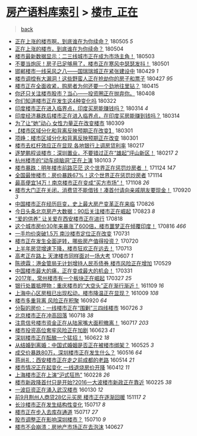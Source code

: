 [房产语料库索引](../../README.md)  > [楼市_正在](楼市_正在.md)
====
> [back](../README.md)

- [正在上涨的楼市啊，到底谁在为你续命？](http://jkwz.applinzi.com/ittc/7099580574622811152.html#%E6%AD%A3%E5%9C%A8%E4%B8%8A%E6%B6%A8%E7%9A%84%E6%A5%BC%E5%B8%82%E5%95%8A%EF%BC%8C%E5%88%B0%E5%BA%95%E8%B0%81%E5%9C%A8%E4%B8%BA%E4%BD%A0%E7%BB%AD%E5%91%BD%EF%BC%9F) 180505 *5* 
- [正在上涨的楼市，到底谁在为你续命？](http://jkwz.applinzi.com/ittc/7099317540516004881.html#%E6%AD%A3%E5%9C%A8%E4%B8%8A%E6%B6%A8%E7%9A%84%E6%A5%BC%E5%B8%82%EF%BC%8C%E5%88%B0%E5%BA%95%E8%B0%81%E5%9C%A8%E4%B8%BA%E4%BD%A0%E7%BB%AD%E5%91%BD%EF%BC%9F) 180504  
- [楼市最新数据显示：二三线城市正在成为市场主角！](http://jkwz.applinzi.com/ittc/7098925507985015818.html#%E6%A5%BC%E5%B8%82%E6%9C%80%E6%96%B0%E6%95%B0%E6%8D%AE%E6%98%BE%E7%A4%BA%EF%BC%9A%E4%BA%8C%E4%B8%89%E7%BA%BF%E5%9F%8E%E5%B8%82%E6%AD%A3%E5%9C%A8%E6%88%90%E4%B8%BA%E5%B8%82%E5%9C%BA%E4%B8%BB%E8%A7%92%EF%BC%81) 180503  
- [不要当炮灰！房子已足够用了，楼市正在寒风中瑟瑟发抖！](http://jkwz.applinzi.com/ittc/7098091785094169617.html#%E4%B8%8D%E8%A6%81%E5%BD%93%E7%82%AE%E7%81%B0%EF%BC%81%E6%88%BF%E5%AD%90%E5%B7%B2%E8%B6%B3%E5%A4%9F%E7%94%A8%E4%BA%86%EF%BC%8C%E6%A5%BC%E5%B8%82%E6%AD%A3%E5%9C%A8%E5%AF%92%E9%A3%8E%E4%B8%AD%E7%91%9F%E7%91%9F%E5%8F%91%E6%8A%96%EF%BC%81) 180501  
- [邯郸楼市一线采风之八——国瑞瑞城正在紧张建设中](http://jkwz.applinzi.com/ittc/7097364706509718539.html#%E9%82%AF%E9%83%B8%E6%A5%BC%E5%B8%82%E4%B8%80%E7%BA%BF%E9%87%87%E9%A3%8E%E4%B9%8B%E5%85%AB%E2%80%94%E2%80%94%E5%9B%BD%E7%91%9E%E7%91%9E%E5%9F%8E%E6%AD%A3%E5%9C%A8%E7%B4%A7%E5%BC%A0%E5%BB%BA%E8%AE%BE%E4%B8%AD) 180429 *1* 
- [楼市调控有大漏洞！这些野蛮人正在抢劫你的房子和票子](http://jkwz.applinzi.com/ittc/7096581836702745611.html#%E6%A5%BC%E5%B8%82%E8%B0%83%E6%8E%A7%E6%9C%89%E5%A4%A7%E6%BC%8F%E6%B4%9E%EF%BC%81%E8%BF%99%E4%BA%9B%E9%87%8E%E8%9B%AE%E4%BA%BA%E6%AD%A3%E5%9C%A8%E6%8A%A2%E5%8A%AB%E4%BD%A0%E7%9A%84%E6%88%BF%E5%AD%90%E5%92%8C%E7%A5%A8%E5%AD%90) 180427 *95* 
- [楼市正在全面收紧，购房者为何还要一个劲地往里钻？](http://jkwz.applinzi.com/ittc/7091034391163962374.html#%E6%A5%BC%E5%B8%82%E6%AD%A3%E5%9C%A8%E5%85%A8%E9%9D%A2%E6%94%B6%E7%B4%A7%EF%BC%8C%E8%B4%AD%E6%88%BF%E8%80%85%E4%B8%BA%E4%BD%95%E8%BF%98%E8%A6%81%E4%B8%80%E4%B8%AA%E5%8A%B2%E5%9C%B0%E5%BE%80%E9%87%8C%E9%92%BB%EF%BC%9F) 180415  
- [你还只关注楼市股市？当心——投资圈正在抛弃你。](http://jkwz.applinzi.com/ittc/7089674450708726801.html#%E4%BD%A0%E8%BF%98%E5%8F%AA%E5%85%B3%E6%B3%A8%E6%A5%BC%E5%B8%82%E8%82%A1%E5%B8%82%EF%BC%9F%E5%BD%93%E5%BF%83%E2%80%94%E2%80%94%E6%8A%95%E8%B5%84%E5%9C%88%E6%AD%A3%E5%9C%A8%E6%8A%9B%E5%BC%83%E4%BD%A0%E3%80%82) 180408  
- [你们知道楼市正在发生这4种变化吗](http://jkwz.applinzi.com/ittc/7082958887743652880.html#%E4%BD%A0%E4%BB%AC%E7%9F%A5%E9%81%93%E6%A5%BC%E5%B8%82%E6%AD%A3%E5%9C%A8%E5%8F%91%E7%94%9F%E8%BF%994%E7%A7%8D%E5%8F%98%E5%8C%96%E5%90%97) 180322  
- [印度楼市正在进入临界点，印度买房能赚钱吗？](http://jkwz.applinzi.com/ittc/7079961482421076998.html#%E5%8D%B0%E5%BA%A6%E6%A5%BC%E5%B8%82%E6%AD%A3%E5%9C%A8%E8%BF%9B%E5%85%A5%E4%B8%B4%E7%95%8C%E7%82%B9%EF%BC%8C%E5%8D%B0%E5%BA%A6%E4%B9%B0%E6%88%BF%E8%83%BD%E8%B5%9A%E9%92%B1%E5%90%97%EF%BC%9F) 180314 *4* 
- [印度经济暴跌后楼市正在进入临界点，在印度买房能赚到钱吗？](http://jkwz.applinzi.com/ittc/7080006142061446161.html#%E5%8D%B0%E5%BA%A6%E7%BB%8F%E6%B5%8E%E6%9A%B4%E8%B7%8C%E5%90%8E%E6%A5%BC%E5%B8%82%E6%AD%A3%E5%9C%A8%E8%BF%9B%E5%85%A5%E4%B8%B4%E7%95%8C%E7%82%B9%EF%BC%8C%E5%9C%A8%E5%8D%B0%E5%BA%A6%E4%B9%B0%E6%88%BF%E8%83%BD%E8%B5%9A%E5%88%B0%E9%92%B1%E5%90%97%EF%BC%9F) 180314  
- [为了让“她”动心 女性力量正在改变楼市](http://jkwz.applinzi.com/ittc/7078552162223522832.html#%E4%B8%BA%E4%BA%86%E8%AE%A9%E2%80%9C%E5%A5%B9%E2%80%9D%E5%8A%A8%E5%BF%83+%E5%A5%B3%E6%80%A7%E5%8A%9B%E9%87%8F%E6%AD%A3%E5%9C%A8%E6%94%B9%E5%8F%98%E6%A5%BC%E5%B8%82) 180309  
- [【楼市区域分化和背离反映预期正在改变】](http://jkwz.applinzi.com/ittc/7075391647011832839.html#%E3%80%90%E6%A5%BC%E5%B8%82%E5%8C%BA%E5%9F%9F%E5%88%86%E5%8C%96%E5%92%8C%E8%83%8C%E7%A6%BB%E5%8F%8D%E6%98%A0%E9%A2%84%E6%9C%9F%E6%AD%A3%E5%9C%A8%E6%94%B9%E5%8F%98%E3%80%91) 180301  
- [项峥：楼市区域分化和背离反映预期正在改变](http://jkwz.applinzi.com/ittc/7075343002514228230.html#%E9%A1%B9%E5%B3%A5%EF%BC%9A%E6%A5%BC%E5%B8%82%E5%8C%BA%E5%9F%9F%E5%88%86%E5%8C%96%E5%92%8C%E8%83%8C%E7%A6%BB%E5%8F%8D%E6%98%A0%E9%A2%84%E6%9C%9F%E6%AD%A3%E5%9C%A8%E6%94%B9%E5%8F%98) 180301  
- [楼市去杠杆效应正在显现 各地银行上调房贷利率](http://jkwz.applinzi.com/ittc/7071039794954372113.html#%E6%A5%BC%E5%B8%82%E5%8E%BB%E6%9D%A0%E6%9D%86%E6%95%88%E5%BA%94%E6%AD%A3%E5%9C%A8%E6%98%BE%E7%8E%B0+%E5%90%84%E5%9C%B0%E9%93%B6%E8%A1%8C%E4%B8%8A%E8%B0%83%E6%88%BF%E8%B4%B7%E5%88%A9%E7%8E%87) 180217  
- [逐梦鹏程谈楼市：深圳置业，不要错过正在“雄起”坪山新区！](http://jkwz.applinzi.com/ittc/7070651817052865552.html#%E9%80%90%E6%A2%A6%E9%B9%8F%E7%A8%8B%E8%B0%88%E6%A5%BC%E5%B8%82%EF%BC%9A%E6%B7%B1%E5%9C%B3%E7%BD%AE%E4%B8%9A%EF%BC%8C%E4%B8%8D%E8%A6%81%E9%94%99%E8%BF%87%E6%AD%A3%E5%9C%A8%E2%80%9C%E9%9B%84%E8%B5%B7%E2%80%9D%E5%9D%AA%E5%B1%B1%E6%96%B0%E5%8C%BA%EF%BC%81) 180217 *2* 
- [杭州楼市的“动车组脑洞”正在上演](http://jkwz.applinzi.com/ittc/7054403351553246219.html#%E6%9D%AD%E5%B7%9E%E6%A5%BC%E5%B8%82%E7%9A%84%E2%80%9C%E5%8A%A8%E8%BD%A6%E7%BB%84%E8%84%91%E6%B4%9E%E2%80%9D%E6%AD%A3%E5%9C%A8%E4%B8%8A%E6%BC%94) 180103 *7* 
- [楼市暴跌：明年楼市前路茫茫 这个世界正在惩罚炒房者 ！](http://jkwz.applinzi.com/ittc/7039474206289429521.html#%E6%A5%BC%E5%B8%82%E6%9A%B4%E8%B7%8C%EF%BC%9A%E6%98%8E%E5%B9%B4%E6%A5%BC%E5%B8%82%E5%89%8D%E8%B7%AF%E8%8C%AB%E8%8C%AB+%E8%BF%99%E4%B8%AA%E4%B8%96%E7%95%8C%E6%AD%A3%E5%9C%A8%E6%83%A9%E7%BD%9A%E7%82%92%E6%88%BF%E8%80%85+%EF%BC%81) 171124 *147* 
- [全国最惨楼市：房价暴跌67%！这个世界正在惩罚炒房者](http://jkwz.applinzi.com/ittc/7035835330220000272.html#%E5%85%A8%E5%9B%BD%E6%9C%80%E6%83%A8%E6%A5%BC%E5%B8%82%EF%BC%9A%E6%88%BF%E4%BB%B7%E6%9A%B4%E8%B7%8C67%25%EF%BC%81%E8%BF%99%E4%B8%AA%E4%B8%96%E7%95%8C%E6%AD%A3%E5%9C%A8%E6%83%A9%E7%BD%9A%E7%82%92%E6%88%BF%E8%80%85) 171114  
- [最高便宜14万！南京楼市正在变成“买方市场”！](http://jkwz.applinzi.com/ittc/7033640594105173009.html#%E6%9C%80%E9%AB%98%E4%BE%BF%E5%AE%9C14%E4%B8%87%EF%BC%81%E5%8D%97%E4%BA%AC%E6%A5%BC%E5%B8%82%E6%AD%A3%E5%9C%A8%E5%8F%98%E6%88%90%E2%80%9C%E4%B9%B0%E6%96%B9%E5%B8%82%E5%9C%BA%E2%80%9D%EF%BC%81) 171108 *26* 
- [楼市大门正在关闭，消费贷不能借钱！凑首付请向亲戚朋友要现金！](http://jkwz.applinzi.com/ittc/7015379355222672401.html#%E6%A5%BC%E5%B8%82%E5%A4%A7%E9%97%A8%E6%AD%A3%E5%9C%A8%E5%85%B3%E9%97%AD%EF%BC%8C%E6%B6%88%E8%B4%B9%E8%B4%B7%E4%B8%8D%E8%83%BD%E5%80%9F%E9%92%B1%EF%BC%81%E5%87%91%E9%A6%96%E4%BB%98%E8%AF%B7%E5%90%91%E4%BA%B2%E6%88%9A%E6%9C%8B%E5%8F%8B%E8%A6%81%E7%8E%B0%E9%87%91%EF%BC%81) 170920 *3* 
- [中国楼市正在经历巨变，史上最大房产变革正在来临](http://jkwz.applinzi.com/ittc/7006190346172892176.html#%E4%B8%AD%E5%9B%BD%E6%A5%BC%E5%B8%82%E6%AD%A3%E5%9C%A8%E7%BB%8F%E5%8E%86%E5%B7%A8%E5%8F%98%EF%BC%8C%E5%8F%B2%E4%B8%8A%E6%9C%80%E5%A4%A7%E6%88%BF%E4%BA%A7%E5%8F%98%E9%9D%A9%E6%AD%A3%E5%9C%A8%E6%9D%A5%E4%B8%B4) 170826  
- [今日头条北京房产大数据：90后关注楼市正在崛起](http://jkwz.applinzi.com/ittc/7005044199995737104.html#%E4%BB%8A%E6%97%A5%E5%A4%B4%E6%9D%A1%E5%8C%97%E4%BA%AC%E6%88%BF%E4%BA%A7%E5%A4%A7%E6%95%B0%E6%8D%AE%EF%BC%9A90%E5%90%8E%E5%85%B3%E6%B3%A8%E6%A5%BC%E5%B8%82%E6%AD%A3%E5%9C%A8%E5%B4%9B%E8%B5%B7) 170823 *8* 
- [“爱的供养” 让关爱在西安楼市正在进行](http://jkwz.applinzi.com/ittc/7003062402109932560.html#%E2%80%9C%E7%88%B1%E7%9A%84%E4%BE%9B%E5%85%BB%E2%80%9D+%E8%AE%A9%E5%85%B3%E7%88%B1%E5%9C%A8%E8%A5%BF%E5%AE%89%E6%A5%BC%E5%B8%82%E6%AD%A3%E5%9C%A8%E8%BF%9B%E8%A1%8C) 170818  
- [这个城市房价30年来暴涨了600倍，楼市噩梦正在倾覆印度！](http://jkwz.applinzi.com/ittc/7002187982013203472.html#%E8%BF%99%E4%B8%AA%E5%9F%8E%E5%B8%82%E6%88%BF%E4%BB%B730%E5%B9%B4%E6%9D%A5%E6%9A%B4%E6%B6%A8%E4%BA%86600%E5%80%8D%EF%BC%8C%E6%A5%BC%E5%B8%82%E5%99%A9%E6%A2%A6%E6%AD%A3%E5%9C%A8%E5%80%BE%E8%A6%86%E5%8D%B0%E5%BA%A6%EF%BC%81) 170816 *466* 
- [一手均价突破1.5万 南沙楼市定位正在改变](http://jkwz.applinzi.com/ittc/6996511512167187472.html#%E4%B8%80%E6%89%8B%E5%9D%87%E4%BB%B7%E7%AA%81%E7%A0%B41.5%E4%B8%87+%E5%8D%97%E6%B2%99%E6%A5%BC%E5%B8%82%E5%AE%9A%E4%BD%8D%E6%AD%A3%E5%9C%A8%E6%94%B9%E5%8F%98) 170731  
- [楼市正在发生全面逆转，哪些房产值得投资？](http://jkwz.applinzi.com/ittc/6992020038515950609.html#%E6%A5%BC%E5%B8%82%E6%AD%A3%E5%9C%A8%E5%8F%91%E7%94%9F%E5%85%A8%E9%9D%A2%E9%80%86%E8%BD%AC%EF%BC%8C%E5%93%AA%E4%BA%9B%E6%88%BF%E4%BA%A7%E5%80%BC%E5%BE%97%E6%8A%95%E8%B5%84%EF%BC%9F) 170720  
- [上半年房贷增速下降，楼市狂欢正在远去！](http://jkwz.applinzi.com/ittc/6989784374470771729.html#%E4%B8%8A%E5%8D%8A%E5%B9%B4%E6%88%BF%E8%B4%B7%E5%A2%9E%E9%80%9F%E4%B8%8B%E9%99%8D%EF%BC%8C%E6%A5%BC%E5%B8%82%E7%8B%82%E6%AC%A2%E6%AD%A3%E5%9C%A8%E8%BF%9C%E5%8E%BB%EF%BC%81) 170713  
- [高考正在路上 天津楼市同样面对一场大考](http://jkwz.applinzi.com/ittc/6976480241663869956.html#%E9%AB%98%E8%80%83%E6%AD%A3%E5%9C%A8%E8%B7%AF%E4%B8%8A+%E5%A4%A9%E6%B4%A5%E6%A5%BC%E5%B8%82%E5%90%8C%E6%A0%B7%E9%9D%A2%E5%AF%B9%E4%B8%80%E5%9C%BA%E5%A4%A7%E8%80%83) 170607 *1* 
- [陈德霖：港金管局无计划增持人民币债券 楼市风险正在增加](http://jkwz.applinzi.com/ittc/6973088837084382212.html#%E9%99%88%E5%BE%B7%E9%9C%96%EF%BC%9A%E6%B8%AF%E9%87%91%E7%AE%A1%E5%B1%80%E6%97%A0%E8%AE%A1%E5%88%92%E5%A2%9E%E6%8C%81%E4%BA%BA%E6%B0%91%E5%B8%81%E5%80%BA%E5%88%B8+%E6%A5%BC%E5%B8%82%E9%A3%8E%E9%99%A9%E6%AD%A3%E5%9C%A8%E5%A2%9E%E5%8A%A0) 170529  
- [中国楼市最大的痛，正在变成最大的机会！](http://jkwz.applinzi.com/ittc/6951293988823892996.html#%E4%B8%AD%E5%9B%BD%E6%A5%BC%E5%B8%82%E6%9C%80%E5%A4%A7%E7%9A%84%E7%97%9B%EF%BC%8C%E6%AD%A3%E5%9C%A8%E5%8F%98%E6%88%90%E6%9C%80%E5%A4%A7%E7%9A%84%E6%9C%BA%E4%BC%9A%EF%BC%81) 170331  
- [2017年，常州楼市有一个板块正在崛起](http://jkwz.applinzi.com/ittc/6949643722101883908.html#2017%E5%B9%B4%EF%BC%8C%E5%B8%B8%E5%B7%9E%E6%A5%BC%E5%B8%82%E6%9C%89%E4%B8%80%E4%B8%AA%E6%9D%BF%E5%9D%97%E6%AD%A3%E5%9C%A8%E5%B4%9B%E8%B5%B7) 170327 *25* 
- [银行处置抵押物：重庆楼市的“大空头”正在渐行渐近！](http://jkwz.applinzi.com/ittc/6898415782966330372.html#%E9%93%B6%E8%A1%8C%E5%A4%84%E7%BD%AE%E6%8A%B5%E6%8A%BC%E7%89%A9%EF%BC%9A%E9%87%8D%E5%BA%86%E6%A5%BC%E5%B8%82%E7%9A%84%E2%80%9C%E5%A4%A7%E7%A9%BA%E5%A4%B4%E2%80%9D%E6%AD%A3%E5%9C%A8%E6%B8%90%E8%A1%8C%E6%B8%90%E8%BF%91%EF%BC%81) 161109 *16* 
- [上海中心区房租已出现松动，楼市降温正在显现？](http://jkwz.applinzi.com/ittc/6887121931987321860.html#%E4%B8%8A%E6%B5%B7%E4%B8%AD%E5%BF%83%E5%8C%BA%E6%88%BF%E7%A7%9F%E5%B7%B2%E5%87%BA%E7%8E%B0%E6%9D%BE%E5%8A%A8%EF%BC%8C%E6%A5%BC%E5%B8%82%E9%99%8D%E6%B8%A9%E6%AD%A3%E5%9C%A8%E6%98%BE%E7%8E%B0%EF%BC%9F) 161009 *108* 
- [楼市多重背离 风险正在积聚](http://jkwz.applinzi.com/ittc/6879768540197946373.html#%E6%A5%BC%E5%B8%82%E5%A4%9A%E9%87%8D%E8%83%8C%E7%A6%BB+%E9%A3%8E%E9%99%A9%E6%AD%A3%E5%9C%A8%E7%A7%AF%E8%81%9A) 160920 *64* 
- [分裂的房价：一线楼市正在“围剿”三四线楼市](http://jkwz.applinzi.com/ittc/6858951092565705733.html#%E5%88%86%E8%A3%82%E7%9A%84%E6%88%BF%E4%BB%B7%EF%BC%9A%E4%B8%80%E7%BA%BF%E6%A5%BC%E5%B8%82%E6%AD%A3%E5%9C%A8%E2%80%9C%E5%9B%B4%E5%89%BF%E2%80%9D%E4%B8%89%E5%9B%9B%E7%BA%BF%E6%A5%BC%E5%B8%82) 160726 *3* 
- [北京楼市正在冲高回落](http://jkwz.applinzi.com/ittc/6856139424466994181.html#%E5%8C%97%E4%BA%AC%E6%A5%BC%E5%B8%82%E6%AD%A3%E5%9C%A8%E5%86%B2%E9%AB%98%E5%9B%9E%E8%90%BD) 160718 *38* 
- [注意信号楼市资金正在从陆家嘴大面积撤离！](http://jkwz.applinzi.com/ittc/6855795204069786629.html#%E6%B3%A8%E6%84%8F%E4%BF%A1%E5%8F%B7%E6%A5%BC%E5%B8%82%E8%B5%84%E9%87%91%E6%AD%A3%E5%9C%A8%E4%BB%8E%E9%99%86%E5%AE%B6%E5%98%B4%E5%A4%A7%E9%9D%A2%E7%A7%AF%E6%92%A4%E7%A6%BB%EF%BC%81) 160717 *203* 
- [楼市投资高位套牢风险正在加剧](http://jkwz.applinzi.com/ittc/6846860616257766405.html#%E6%A5%BC%E5%B8%82%E6%8A%95%E8%B5%84%E9%AB%98%E4%BD%8D%E5%A5%97%E7%89%A2%E9%A3%8E%E9%99%A9%E6%AD%A3%E5%9C%A8%E5%8A%A0%E5%89%A7) 160623 *41* 
- [深圳楼市正在酝酿一个猛招！](http://jkwz.applinzi.com/ittc/6846610621256434693.html#%E6%B7%B1%E5%9C%B3%E6%A5%BC%E5%B8%82%E6%AD%A3%E5%9C%A8%E9%85%9D%E9%85%BF%E4%B8%80%E4%B8%AA%E7%8C%9B%E6%8B%9B%EF%BC%81) 160622 *18* 
- [从结婚到离婚：中国式婚姻是否正在被楼市绑架？](http://jkwz.applinzi.com/ittc/6836120256195855365.html#%E4%BB%8E%E7%BB%93%E5%A9%9A%E5%88%B0%E7%A6%BB%E5%A9%9A%EF%BC%9A%E4%B8%AD%E5%9B%BD%E5%BC%8F%E5%A9%9A%E5%A7%BB%E6%98%AF%E5%90%A6%E6%AD%A3%E5%9C%A8%E8%A2%AB%E6%A5%BC%E5%B8%82%E7%BB%91%E6%9E%B6%EF%BC%9F) 160525 *3* 
- [成交价暴跌80万，深圳楼市正在发生什么？](http://jkwz.applinzi.com/ittc/6832869588538491908.html#%E6%88%90%E4%BA%A4%E4%BB%B7%E6%9A%B4%E8%B7%8C80%E4%B8%87%EF%BC%8C%E6%B7%B1%E5%9C%B3%E6%A5%BC%E5%B8%82%E6%AD%A3%E5%9C%A8%E5%8F%91%E7%94%9F%E4%BB%80%E4%B9%88%EF%BC%9F) 160516 *64* 
- [蒋尚礼：西安楼市正在走之前成都的老路](http://jkwz.applinzi.com/ittc/6832038439830422532.html#%E8%92%8B%E5%B0%9A%E7%A4%BC%EF%BC%9A%E8%A5%BF%E5%AE%89%E6%A5%BC%E5%B8%82%E6%AD%A3%E5%9C%A8%E8%B5%B0%E4%B9%8B%E5%89%8D%E6%88%90%E9%83%BD%E7%9A%84%E8%80%81%E8%B7%AF) 160514 *21* 
- [楼市情况正在起变化 一线退烧房价开降](http://jkwz.applinzi.com/ittc/6820144592095544325.html#%E6%A5%BC%E5%B8%82%E6%83%85%E5%86%B5%E6%AD%A3%E5%9C%A8%E8%B5%B7%E5%8F%98%E5%8C%96+%E4%B8%80%E7%BA%BF%E9%80%80%E7%83%A7%E6%88%BF%E4%BB%B7%E5%BC%80%E9%99%8D) 160412 *11* 
- [上海楼市正在上演“沪式狂热”](http://jkwz.applinzi.com/ittc/6803810717199238148.html#%E4%B8%8A%E6%B5%B7%E6%A5%BC%E5%B8%82%E6%AD%A3%E5%9C%A8%E4%B8%8A%E6%BC%94%E2%80%9C%E6%B2%AA%E5%BC%8F%E7%8B%82%E7%83%AD%E2%80%9D) 160228 *26* 
- [楼市新政降首付只是开始?2016一大波楼市新政正在靠近](http://jkwz.applinzi.com/ittc/6802900492271240197.html#%E6%A5%BC%E5%B8%82%E6%96%B0%E6%94%BF%E9%99%8D%E9%A6%96%E4%BB%98%E5%8F%AA%E6%98%AF%E5%BC%80%E5%A7%8B%3F2016%E4%B8%80%E5%A4%A7%E6%B3%A2%E6%A5%BC%E5%B8%82%E6%96%B0%E6%94%BF%E6%AD%A3%E5%9C%A8%E9%9D%A0%E8%BF%91) 160225 *38* 
- [一波巨资正在涌入武汉楼市](http://jkwz.applinzi.com/ittc/6793016264620508164.html#%E4%B8%80%E6%B3%A2%E5%B7%A8%E8%B5%84%E6%AD%A3%E5%9C%A8%E6%B6%8C%E5%85%A5%E6%AD%A6%E6%B1%89%E6%A5%BC%E5%B8%82) 160130 *12* 
- [前9月荆州人商贷28亿元买房 楼市正在逐渐回暖](http://jkwz.applinzi.com/ittc/6765666775471752197.html#%E5%89%8D9%E6%9C%88%E8%8D%86%E5%B7%9E%E4%BA%BA%E5%95%86%E8%B4%B728%E4%BA%BF%E5%85%83%E4%B9%B0%E6%88%BF+%E6%A5%BC%E5%B8%82%E6%AD%A3%E5%9C%A8%E9%80%90%E6%B8%90%E5%9B%9E%E6%9A%96) 151117 *2* 
- [长沙楼市正在发生结构性变化](http://jkwz.applinzi.com/ittc/547650615081504672.html#%E9%95%BF%E6%B2%99%E6%A5%BC%E5%B8%82%E6%AD%A3%E5%9C%A8%E5%8F%91%E7%94%9F%E7%BB%93%E6%9E%84%E6%80%A7%E5%8F%98%E5%8C%96) 150717 *8* 
- [楼市正在步入去库存通道](http://jkwz.applinzi.com/ittc/547650611428109076.html#%E6%A5%BC%E5%B8%82%E6%AD%A3%E5%9C%A8%E6%AD%A5%E5%85%A5%E5%8E%BB%E5%BA%93%E5%AD%98%E9%80%9A%E9%81%93) 150717 *27* 
- [股市调整正在影响深圳楼市？](http://jkwz.applinzi.com/ittc/547650615040170770.html#%E8%82%A1%E5%B8%82%E8%B0%83%E6%95%B4%E6%AD%A3%E5%9C%A8%E5%BD%B1%E5%93%8D%E6%B7%B1%E5%9C%B3%E6%A5%BC%E5%B8%82%EF%BC%9F) 150710 *9* 
- [楼市不会崩溃：房地产市场正在去泡沫](http://jkwz.applinzi.com/ittc/547650611369291065.html#%E6%A5%BC%E5%B8%82%E4%B8%8D%E4%BC%9A%E5%B4%A9%E6%BA%83%EF%BC%9A%E6%88%BF%E5%9C%B0%E4%BA%A7%E5%B8%82%E5%9C%BA%E6%AD%A3%E5%9C%A8%E5%8E%BB%E6%B3%A1%E6%B2%AB) 140627  
